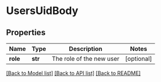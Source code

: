 # UsersUidBody

## Properties
Name | Type | Description | Notes
------------ | ------------- | ------------- | -------------
**role** | **str** | The role of the new user | [optional] 

[[Back to Model list]](../README.md#documentation-for-models) [[Back to API list]](../README.md#documentation-for-api-endpoints) [[Back to README]](../README.md)

